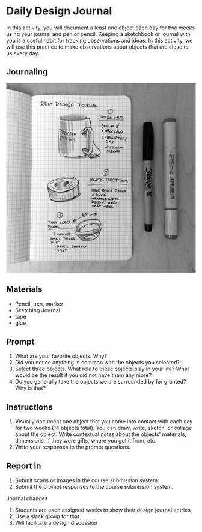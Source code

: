 # Daily Design Journal

In this activity, you will document a least one object each day for two weeks using your jounral and pen or pencil. Keeping a sketchbook or journal with you is a useful habit for tracking observations and ideas. In this activity, we will use this practice to make observations about objects that are close to us every day.

## Journaling

![Photo of a journal page with object sketches](/assets/daily-design-journal@2x.jpg)

## Materials

* Pencil, pen, marker
* Sketching Journal
* tape
* glue

## Prompt

1. What are your favorite objects. Why?
2. Did you notice anything in common with the objects you selected?
3. Select three objects. What role to these objects play in your life? What would be the result if you did not have them any more?
4. Do you generally take the objects we are surrounded by for granted? Why is that?

## Instructions

1. Visually document one object that you come into contact with each day for two weeks \(14 objects total\). You can draw, write, sketch, or collage about the object. Write contextual notes about the objects' materials, dimensions, if they were gifts, where you got it from, etc.
2. Write your responses to the prompt questions.

## Report in

1. Submit scans or images in the course submission system.
2. Submit the prompt responses to the course submission system.

Journal changes

1. Students are each assigned weeks to show their design journal entries
2. Use a slack group for that
3. Will facilitate a design discussion



